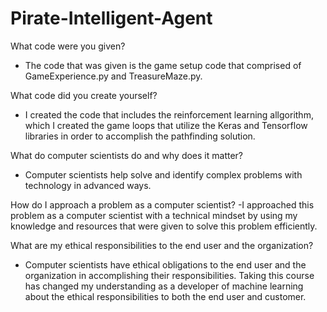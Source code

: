 # Pirate-Intelligent-Agent
 What code were you given? 
- The code that was given is the game setup code that comprised of GameExperience.py and TreasureMaze.py.

What code did you create yourself?
- I created the code that includes the reinforcement learning allgorithm, which I created the game loops that utilize the Keras and Tensorflow libraries in order to accomplish the pathfinding solution.
  
What do computer scientists do and why does it matter?
- Computer scientists help solve and identify complex problems with technology in advanced ways.
  
How do I approach a problem as a computer scientist?
-I approached this problem as a computer scientist with a technical mindset by using my knowledge and resources that were given to solve this problem efficiently.

What are my ethical responsibilities to the end user and the organization?
- Computer scientists have ethical obligations to the end user and the organization in accomplishing their responsibilities. Taking this course has changed my understanding as a developer of machine learning about the ethical responsibilities to both the end user and customer.
